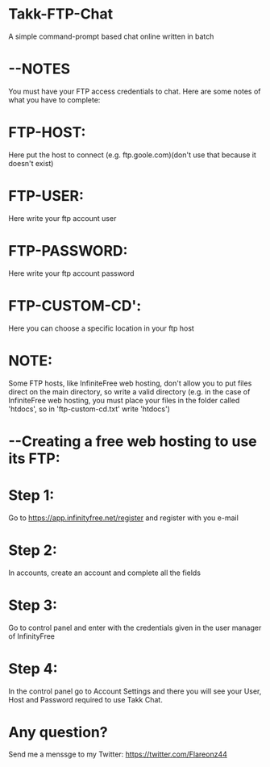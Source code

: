 # Takk-FTP-Chat
A simple command-prompt based chat online written in batch
# --NOTES
You must have your FTP access credentials to chat. Here are some notes of what you have to complete:
# FTP-HOST:
Here put the host to connect (e.g. ftp.goole.com)(don't use that because it doesn't exist)
# FTP-USER:
Here write your ftp account user
# FTP-PASSWORD:
Here write your ftp account password
# FTP-CUSTOM-CD': 
Here you can choose a specific location in your ftp host
# NOTE:
Some FTP hosts, like InfiniteFree web hosting, don't allow you to put files direct on the main directory, so write a valid directory (e.g. in the case of InfiniteFree web hosting, you must place your files in the folder called 'htdocs', so in 'ftp-custom-cd.txt' write 'htdocs')
# --Creating a free web hosting to use its FTP:
# Step 1:
Go to https://app.infinityfree.net/register and register with you e-mail
# Step 2:
In accounts, create an account and complete all the fields
# Step 3:
Go to control panel and enter with the credentials given in the user manager of InfinityFree
# Step 4:
In the control panel go to Account Settings and there you will see your User, Host and Password required to use Takk Chat.

# Any question?
Send me a menssge to my Twitter: https://twitter.com/Flareonz44
